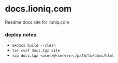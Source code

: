 # docs.lioniq.com

Readme docs site for lioniq.com

### deploy notes

- `mkdocs build --clean` 
- `tar cvzf docs.tgz site`
- `scp docs.tgz <user>@<server>:/path/to/docs/html`

